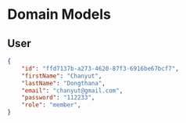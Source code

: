 # Domain Models

## User

```json
{
    "id": "ffd7137b-a273-4620-87f3-6916be67bcf7",
    "firstName": "Chanyut",
    "lastName": "Dongthana",
    "email": "chanyut@gmail.com",
    "password": "112233",
    "role": "member",
}
```
